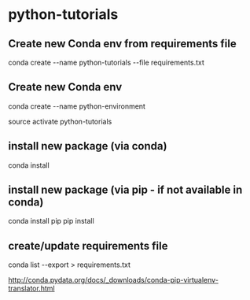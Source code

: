 # python-tutorials

## Create new Conda env from requirements file
conda create --name python-tutorials --file requirements.txt

## Create new Conda env
conda create --name python-environment

source activate python-tutorials

## install new package (via conda)
conda install <package-name>

## install new package (via pip - if not available in conda)
conda install pip
pip install <package-name>

## create/update requirements file
conda list --export > requirements.txt

http://conda.pydata.org/docs/_downloads/conda-pip-virtualenv-translator.html